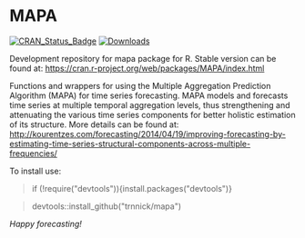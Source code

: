 MAPA 
=======
[![CRAN_Status_Badge](http://www.r-pkg.org/badges/version/MAPA)](https://CRAN.R-project.org/package=MAPA)
[![Downloads](http://cranlogs.r-pkg.org/badges/MAPA)](https://CRAN.R-project.org/package=MAPA)

Development repository for mapa package for R.
Stable version can be found at: https://cran.r-project.org/web/packages/MAPA/index.html

Functions and wrappers for using the Multiple Aggregation Prediction Algorithm (MAPA) for time series forecasting. MAPA models and forecasts time series at multiple temporal aggregation levels, thus strengthening and attenuating the various time series components for better holistic estimation of its structure. More details can be found at: http://kourentzes.com/forecasting/2014/04/19/improving-forecasting-by-estimating-time-series-structural-components-across-multiple-frequencies/

To install use:

> if (!require("devtools")){install.packages("devtools")}

> devtools::install_github("trnnick/mapa")

_Happy forecasting!_

